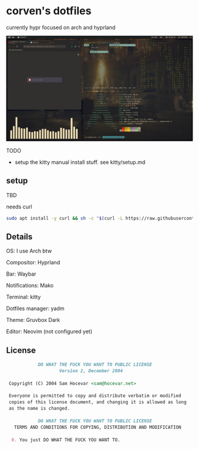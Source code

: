 # corven's dotfiles

currently hypr focused on arch and hyprland

![current setup](current.png)

TODO
- setup the kitty manual install stuff. see kitty/setup.md

## setup
TBD

needs curl

```bash
sudo apt install -y curl && sh -c "$(curl -L https://raw.githubusercontent.com/mehermvr/dotfiles/master/.config/tools/install.sh)"
```

## Details

OS: I use Arch btw

Compositor: Hyprland

Bar: Waybar

Notifications: Mako

Terminal: kitty

Dotfiles manager: yadm

Theme: Gruvbox Dark

Editor: Neovim (not configured yet)

## License

```markdown
            DO WHAT THE FUCK YOU WANT TO PUBLIC LICENSE
                    Version 2, December 2004

 Copyright (C) 2004 Sam Hocevar <sam@hocevar.net>

 Everyone is permitted to copy and distribute verbatim or modified
 copies of this license document, and changing it is allowed as long
 as the name is changed.

            DO WHAT THE FUCK YOU WANT TO PUBLIC LICENSE
   TERMS AND CONDITIONS FOR COPYING, DISTRIBUTION AND MODIFICATION

  0. You just DO WHAT THE FUCK YOU WANT TO.
```
